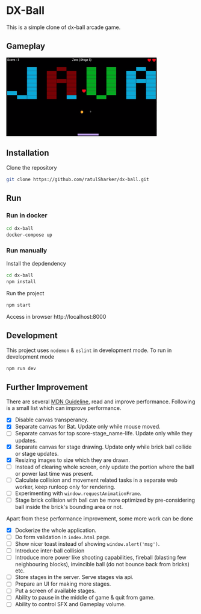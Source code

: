 # DX-Ball

This is a simple clone of dx-ball arcade game.

## Gameplay

[<img src="./screenshots/gameplay_screenshot_1.png" alt="Watch on youtube" width="400"/>](https://www.youtube.com/watch?v=bP4f78ZB80g)

## Installation

Clone the repository

```bash
git clone https://github.com/ratulSharker/dx-ball.git
```

## Run

### Run in docker

```bash
cd dx-ball
docker-compose up
```

### Run manually

Install the depdendency

```bash
cd dx-ball
npm install
```

Run the project

```bash
npm start
```

Access in browser http://localhost:8000

## Development

This project uses `nodemon` & `eslint` in development mode. To run in development mode

```bash
npm run dev
```

## Further Improvement

There are several [MDN Guideline](https://developer.mozilla.org/en-US/docs/Web/API/Canvas_API/Tutorial/Optimizing_canvas), read and improve performance. Following is a small list which can improve performance.

- [x] Disable canvas transperancy.
- [x] Separate canvas for Bat. Update only while mouse moved.
- [ ] Separate canvas for top score-stage_name-life. Update only while they updates.
- [x] Separate canvas for stage drawing. Update only while brick ball collide or stage updates.
- [x] Resizing images to size which they are drawn.
- [ ] Instead of clearing whole screen, only update the portion where the ball or power last time was present.
- [ ] Calculate collision and movement related tasks in a separate web worker, keep runloop only for rendering.
- [ ] Experimenting with `window.requestAnimationFrame`.
- [ ] Stage brick collision with ball can be more optimized by pre-considering ball inside the brick's bounding area or not.

Apart from these performance improvement, some more work can be done

- [x] Dockerize the whole application.
- [ ] Do form validation in `index.html` page.
- [ ] Show nicer toast instead of showing `window.alert('msg')`.
- [ ] Introduce inter-ball collision
- [ ] Introduce more power like shooting capabilities, fireball (blasting few neighbouring blocks), invincible ball (do not bounce back from bricks) etc.
- [ ] Store stages in the server. Serve stages via api.
- [ ] Prepare an UI for making more stages.
- [ ] Put a screen of available stages.
- [ ] Ability to pause in the middle of game & quit from game.
- [ ] Ability to control SFX and Gameplay volume.
